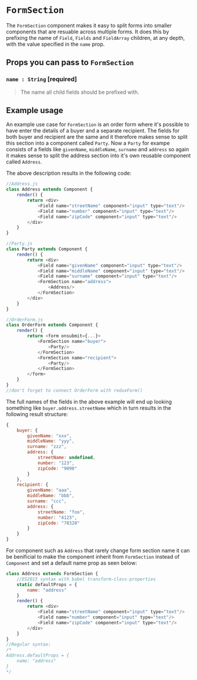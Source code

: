 # `FormSection`

The `FormSection` component makes it easy to split forms into smaller components that are resuable across multiple forms.
It does this by prefixing the name of `Field`, `Fields` and `FieldArray` children, at any depth, with the value specified in the `name` prop.

## Props you can pass to `FormSection`

### `name : String` [required]

> The name all child fields should be prefixed with. 

## Example usage

An example use case for `FormSection` is an order form where it's possible to have enter the details of a buyer and a separate recipient.
The fields for both buyer and recipient are the same and it therefore makes sense to split this section into a component called `Party`.
Now a `Party` for exampe consists of a fields like `givenName`, `middleName`, `surname` and `address` so again it makes sense to split 
the address section into it's own reusable component called `Address`.

The above description results in the following code:

```js
//Address.js
class Address extends Component {
    render() {
        return <div>
            <Field name="streetName" component="input" type="text"/>
            <Field name="number" component="input" type="text"/>
            <Field name="zipCode" component="input" type="text"/> 
        </div>
    }
}

//Party.js
class Party extends Component {
    render() {
        return <div>
            <Field name="givenName" component="input" type="text"/>
            <Field name="middleName" component="input" type="text"/>
            <Field name="surname" component="input" type="text"/>
            <FormSection name="address">
                <Address/>
            </FormSection>
        </div>
    }
}

//OrderForm.js
class OrderForm extends Component {
    render() {
        return <form onsubmit={...}>
            <FormSection name="buyer">
                <Party/>
            </FormSection>
            <FormSection name="recipient">
                <Party/>
            </FormSection>
        </form>
    }
}
//don't forget to connect OrderForm with reduxForm()
```

The full names of the fields in the above example will end up looking something like `buyer.address.streetName` which in turn results in 
the following result structure:
```js
{
    buyer: {
        givenName: "xxx",
        middleName: "yyy",
        surname: "zzz",
        address: {
            streetName: undefined,
            number: "123",
            zipCode: "9090"
        }
    },
    recipient: {
        givenName: "aaa",
        middleName: "bbb",
        surname: "ccc",
        address: {
            streetName: "foo",
            number: "4123",
            zipCode: "78320"
        }
    }
}
```

For component such as `Address` that rarely change form section name it can be benificial to make the component inherit from `FormSection`
instead of `Component` and set a default name prop as seen below:

```js
class Address extends FormSection {
    //ES2015 syntax with babel transform-class-properties
    static defaultProps = {
        name: "address"
    }
    render() {
        return <div>
            <Field name="streetName" component="input" type="text"/>
            <Field name="number" component="input" type="text"/>
            <Field name="zipCode" component="input" type="text"/> 
        </div>
    }
}
//Regular syntax:
/*
Address.defaultProps = {
    name: "address"
}
*/
```